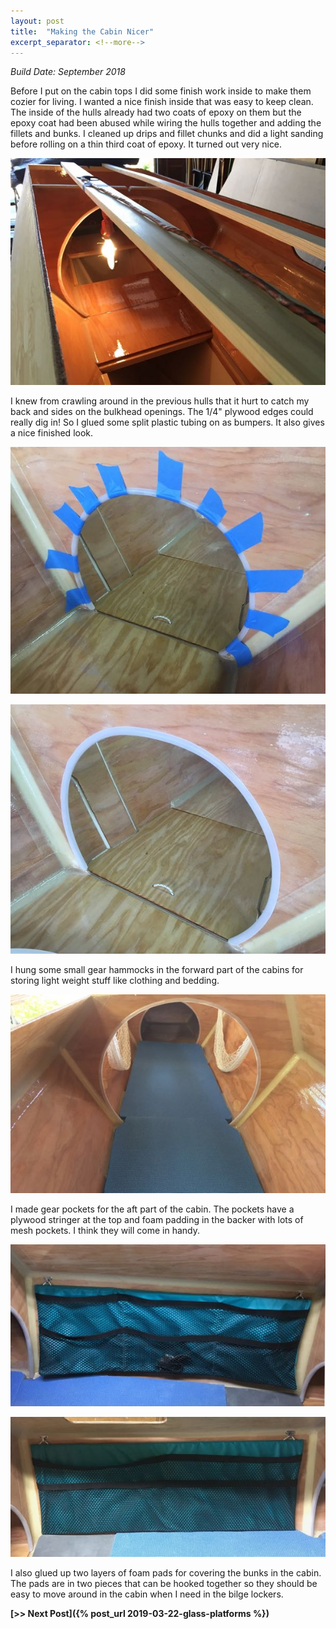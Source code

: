 ```yaml
---
layout: post
title:  "Making the Cabin Nicer"
excerpt_separator: <!--more-->
---
```


*Build Date: September 2018*

Before I put on the cabin tops I did some finish work inside to make them cozier for living. I wanted a nice finish inside that was easy to keep clean. The inside of the hulls already had two coats of epoxy on them but the epoxy coat had been abused while wiring the hulls together and adding the fillets and bunks. I cleaned up drips and fillet chunks and did a light sanding before rolling on a thin third coat of epoxy. It turned out very nice.

<!--more-->

![Third Coat of Epoxy Curing](/assets/images/cabin-3-epoxy.jpg)

I knew from crawling around in the previous hulls that it hurt to catch my back and sides on the bulkhead openings. The 1/4" plywood edges could really dig in! So I glued some split plastic tubing on as bumpers. It also gives a nice finished look.

![Gluing On Bumper](/assets/images/cabin-3-bumper-1.jpg)

![Bumper In Place](/assets/images/cabin-3-bumper-2.jpg)

I hung some small gear hammocks in the forward part of the cabins for storing light weight stuff like clothing and bedding.

![Gear Hammocks](/assets/images/cabin-3-hammocks.jpg)

I made gear pockets for the aft part of the cabin. The pockets have a plywood stringer at the top and foam padding in the backer with lots of mesh pockets. I think they will come in handy.

![Inner Pocket](/assets/images/cabin-3-pocket-1.jpg)

![Outer Pocket](/assets/images/cabin-3-pocket-2.jpg)

I also glued up two layers of foam pads for covering the bunks in the cabin. The pads are in two pieces that can be hooked together so they should be easy to move around in the cabin when I need in the bilge lockers.

**[>> Next Post]({% post_url 2019-03-22-glass-platforms %})**
